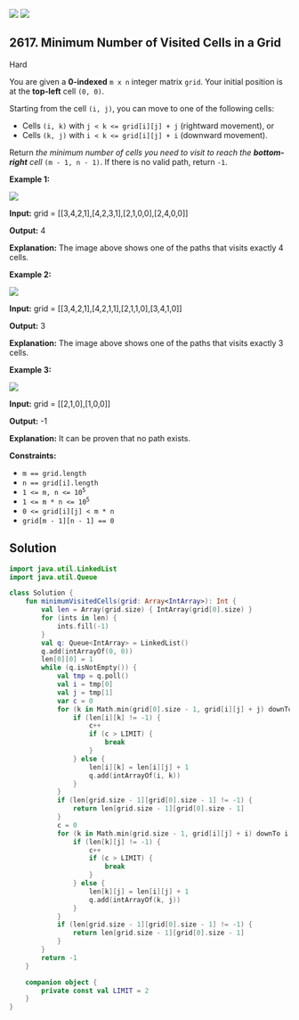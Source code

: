 [![](https://img.shields.io/github/stars/javadev/LeetCode-in-Kotlin?label=Stars&style=flat-square)](https://github.com/javadev/LeetCode-in-Kotlin)
[![](https://img.shields.io/github/forks/javadev/LeetCode-in-Kotlin?label=Fork%20me%20on%20GitHub%20&style=flat-square)](https://github.com/javadev/LeetCode-in-Kotlin/fork)

## 2617\. Minimum Number of Visited Cells in a Grid

Hard

You are given a **0-indexed** `m x n` integer matrix `grid`. Your initial position is at the **top-left** cell `(0, 0)`.

Starting from the cell `(i, j)`, you can move to one of the following cells:

*   Cells `(i, k)` with `j < k <= grid[i][j] + j` (rightward movement), or
*   Cells `(k, j)` with `i < k <= grid[i][j] + i` (downward movement).

Return _the minimum number of cells you need to visit to reach the **bottom-right** cell_ `(m - 1, n - 1)`. If there is no valid path, return `-1`.

**Example 1:**

![](https://assets.leetcode.com/uploads/2023/01/25/ex1.png)

**Input:** grid = \[\[3,4,2,1],[4,2,3,1],[2,1,0,0],[2,4,0,0]]

**Output:** 4

**Explanation:** The image above shows one of the paths that visits exactly 4 cells.

**Example 2:**

![](https://assets.leetcode.com/uploads/2023/01/25/ex2.png)

**Input:** grid = \[\[3,4,2,1],[4,2,1,1],[2,1,1,0],[3,4,1,0]]

**Output:** 3

**Explanation:** The image above shows one of the paths that visits exactly 3 cells.

**Example 3:**

![](https://assets.leetcode.com/uploads/2023/01/26/ex3.png)

**Input:** grid = \[\[2,1,0],[1,0,0]]

**Output:** -1

**Explanation:** It can be proven that no path exists.

**Constraints:**

*   `m == grid.length`
*   `n == grid[i].length`
*   <code>1 <= m, n <= 10<sup>5</sup></code>
*   <code>1 <= m * n <= 10<sup>5</sup></code>
*   `0 <= grid[i][j] < m * n`
*   `grid[m - 1][n - 1] == 0`

## Solution

```kotlin
import java.util.LinkedList
import java.util.Queue

class Solution {
    fun minimumVisitedCells(grid: Array<IntArray>): Int {
        val len = Array(grid.size) { IntArray(grid[0].size) }
        for (ints in len) {
            ints.fill(-1)
        }
        val q: Queue<IntArray> = LinkedList()
        q.add(intArrayOf(0, 0))
        len[0][0] = 1
        while (q.isNotEmpty()) {
            val tmp = q.poll()
            val i = tmp[0]
            val j = tmp[1]
            var c = 0
            for (k in Math.min(grid[0].size - 1, grid[i][j] + j) downTo j + 1) {
                if (len[i][k] != -1) {
                    c++
                    if (c > LIMIT) {
                        break
                    }
                } else {
                    len[i][k] = len[i][j] + 1
                    q.add(intArrayOf(i, k))
                }
            }
            if (len[grid.size - 1][grid[0].size - 1] != -1) {
                return len[grid.size - 1][grid[0].size - 1]
            }
            c = 0
            for (k in Math.min(grid.size - 1, grid[i][j] + i) downTo i + 1) {
                if (len[k][j] != -1) {
                    c++
                    if (c > LIMIT) {
                        break
                    }
                } else {
                    len[k][j] = len[i][j] + 1
                    q.add(intArrayOf(k, j))
                }
            }
            if (len[grid.size - 1][grid[0].size - 1] != -1) {
                return len[grid.size - 1][grid[0].size - 1]
            }
        }
        return -1
    }

    companion object {
        private const val LIMIT = 2
    }
}
```